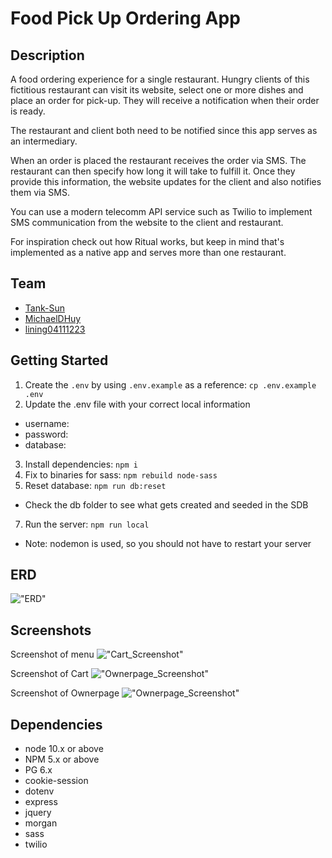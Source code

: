 Food Pick Up Ordering App
=========

## Description

A food ordering experience for a single restaurant. Hungry clients of this fictitious restaurant can visit its website, select one or more dishes and place an order for pick-up. They will receive a notification when their order is ready.

The restaurant and client both need to be notified since this app serves as an intermediary.

When an order is placed the restaurant receives the order via SMS. The restaurant can then specify how long it will take to fulfill it. Once they provide this information, the website updates for the client and also notifies them via SMS.

You can use a modern telecomm API service such as Twilio to implement SMS communication from the website to the client and restaurant.

For inspiration check out how Ritual works, but keep in mind that's implemented as a native app and serves more than one restaurant.

## Team

- [Tank-Sun](https://github.com/Tank-Sun)
- [MichaelDHuy](https://github.com/MichaelDHuy)
- [lining04111223](https://github.com/lining04111223)

## Getting Started

1. Create the `.env` by using `.env.example` as a reference: `cp .env.example .env`
2. Update the .env file with your correct local information 
  - username:  
  - password:  
  - database: 
3. Install dependencies: `npm i`
4. Fix to binaries for sass: `npm rebuild node-sass`
5. Reset database: `npm run db:reset`
  - Check the db folder to see what gets created and seeded in the SDB
7. Run the server: `npm run local`
  - Note: nodemon is used, so you should not have to restart your server

## ERD

!["ERD"](https://github.com/Tank-Sun/midterm-1-Food-Pick-up-Ordering/blob/restaurant/docs/ERD.drawio.png?raw=true)

## Screenshots
Screenshot of menu
!["Cart_Screenshot"](https://github.com/Tank-Sun/midterm-1-Food-Pick-up-Ordering/blob/master/docs/Menu%20Screen%20Shot.png?raw=true)

Screenshot of Cart
!["Ownerpage_Screenshot"](https://github.com/Tank-Sun/midterm-1-Food-Pick-up-Ordering/blob/master/docs/Cart%20Screen%20Shot.png?raw=true)

Screenshot of Ownerpage
!["Ownerpage_Screenshot"](https://github.com/Tank-Sun/midterm-1-Food-Pick-up-Ordering/blob/restaurant/docs/Restaurant%20Screen%20Shot.png?raw=true)

## Dependencies

- node 10.x or above
- NPM 5.x or above
- PG 6.x
- cookie-session
- dotenv
- express
- jquery
- morgan
- sass
- twilio
